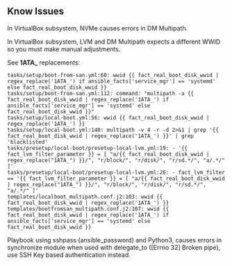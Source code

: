 Know Issues
-----------

In VirtualBox subsystem, NVMe causes errors in DM Multipath.

In VirtualBox subsystem, LVM and DM Multipath expects a different WWID so you must make manual adjustments.

See **1ATA_** replacements:

  ```shell
  tasks/setup/boot-from-san.yml:60: wwid {{ fact_real_boot_disk_wwid | regex_replace('1ATA_') if ansible_facts['service_mgr'] == 'systemd' else fact_real_boot_disk_wwid }}
  tasks/setup/boot-from-san.yml:112: command: "multipath -a {{ fact_real_boot_disk_wwid | regex_replace('1ATA_') if ansible_facts['service_mgr'] == 'systemd' else fact_real_boot_disk_wwid }}"
  tasks/setup/local-boot.yml:56: wwid {{ fact_real_boot_disk_wwid | regex_replace('1ATA_') }}
  tasks/setup/local-boot.yml:140: multipath -v 4 -r -d 2>&1 | grep '{{ fact_real_boot_disk_wwid | regex_replace('1ATA_') }}' | grep 'blacklisted'
  tasks/presetup/local-boot/presetup-local-lvm.yml:19: - '{{ fact_lvm_filter_parameter }} = [ "a/{{ fact_real_boot_disk_wwid | regex_replace("1ATA_") }}/", "r/block/", "r/disk/", "r/sd.*/", "a/.*/" ]'
  tasks/presetup/local-boot/presetup-local-lvm.yml:26: - fact_lvm_filter == '{{ fact_lvm_filter_parameter }} = [ "a/{{ fact_real_boot_disk_wwid | regex_replace("1ATA_") }}/", "r/block/", "r/disk/", "r/sd.*/", "a/.*/" ]'
  templates/localboot_multipath.conf.j2:103: wwid {{ fact_real_boot_disk_wwid | regex_replace('1ATA_') }}
  templates/bootfromsan_multipath.conf.j2:107: wwid {{ fact_real_boot_disk_wwid | regex_replace('1ATA_') if ansible_facts['service_mgr'] == 'systemd' else fact_real_boot_disk_wwid }}
  ```

Playbook using sshpass (ansible_password) and Python3, causes errors in synchronize module when used with delegate_to ([Errno 32] Broken pipe), use SSH Key based authentication instead.
